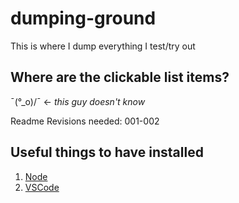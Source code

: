 # dumping-ground
This is where I dump everything I test/try out

## Where are the clickable list items?
¯\(°_o)/¯ <- *this guy doesn't know*

Readme Revisions needed: 001-002

## Useful things to have installed
1. [Node](https://nodejs.org/)
2. [VSCode](https://code.visualstudio.com/)
